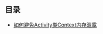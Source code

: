 ## 目录
- [如何避免Activity类Context内存泄露](https://github.com/zhich/Note/blob/master/Android/内存优化集/如何避免Activity类Context内存泄露.md)


